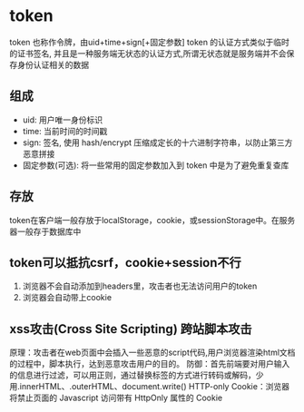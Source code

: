 # token
token 也称作令牌，由uid+time+sign[+固定参数]
token 的认证方式类似于临时的证书签名, 并且是一种服务端无状态的认证方式,所谓无状态就是服务端并不会保存身份认证相关的数据

## 组成
- uid: 用户唯一身份标识
- time: 当前时间的时间戳
- sign: 签名, 使用 hash/encrypt 压缩成定长的十六进制字符串，以防止第三方恶意拼接
- 固定参数(可选): 将一些常用的固定参数加入到 token 中是为了避免重复查库

## 存放
token在客户端一般存放于localStorage，cookie，或sessionStorage中。在服务器一般存于数据库中

## token可以抵抗csrf，cookie+session不行
1. 浏览器不会自动添加到headers里，攻击者也无法访问用户的token
2. 浏览器会自动带上cookie

## xss攻击(Cross Site Scripting) 跨站脚本攻击
原理：攻击者在web页面中会插入一些恶意的script代码,用户浏览器渲染html文档的过程中，脚本执行，达到恶意攻击用户的目的。
防御：首先前端要对用户输入的信息进行过滤，可以用正则，通过替换标签的方式进行转码或解码，少用.innerHTML、.outerHTML、document.write()
HTTP-only Cookie：浏览器将禁止页面的 Javascript 访问带有 HttpOnly 属性的 Cookie